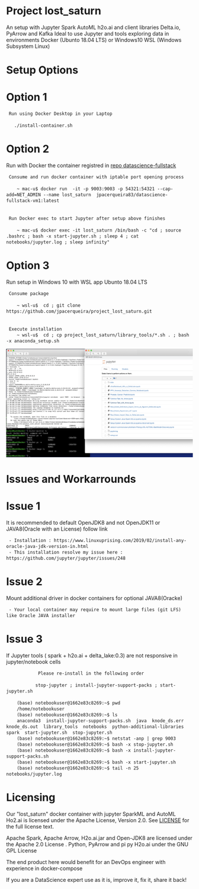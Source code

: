 # Project lost_saturn 

   An setup with Jupyter Spark AutoML h2o.ai and client libraries Delta.io, PyArrow and Kafka
   Ideal to use Jupyter and tools exploring data in environments
   Docker (Ubunto 18.04 LTS) or Windows10 WSL (Windows Subsystem Linux)

   Setup Options
=========

   Option 1
===
     Run using Docker Desktop in your Laptop

       ./install-container.sh



   Option 2
=== 
   Run with Docker the container registred in [repo datascience-fullstack](https://hub.docker.com/r/jpacerqueira83/datascience-fullstack-vm1)
        

     Consume and run docker container with iptable port opening process

        ~ mac-u$ docker run  -it -p 9003:9003 -p 54321:54321 --cap-add=NET_ADMIN --name lost_saturn  jpacerqueira83/datascience-fullstack-vm1:latest

        
     Run Docker exec to start Jupyter after setup above finishes

        ~ mac-u$ docker exec -it lost_saturn /bin/bash -c "cd ; source .bashrc ; bash -x start-jupyter.sh ; sleep 4 ; cat notebooks/jupyter.log ; sleep infinity" 


   Option 3
===
   Run setup in Windows 10 with WSL app Ubunto 18.04 LTS 


     Consume package 

        ~ wsl-u$  cd ; git clone https://github.com/jpacerqueira/project_lost_saturn.git


     Execute installation
        ~ wsl-u$  cd ; cp project_lost_saturn/library_tools/*.sh . ; bash -x anaconda_setup.sh


   ![lost_saturn - container - Jupyter Notebooks DataScience](images/Docker_container_project_lost_saturn_v1.png)


   Issues and Workarrounds
=========


   Issue 1
===
   It is recommended to default OpenJDK8 and not OpenJDK11 or JAVA8(Oracle with an License) follow link 

     - Installation : https://www.linuxuprising.com/2019/02/install-any-oracle-java-jdk-version-in.html
     - This installation resolve my issue here : https://github.com/jupyter/jupyter/issues/248    
    

   Issue 2
===
   Mount additional driver in docker containers for optional JAVA8(Oracke)

     - Your local container may require to mount large files (git LFS) like Oracle JAVA installer


   Issue 3
===
   If Jupyter tools ( spark + h2o.ai + delta_lake:0.3) are not responsive in jupyter/notebook cells
               
                Please re-install in the following order 

               stop-jupyter ; install-jupyter-support-packs ; start-jupyter.sh

        (base) notebookuser@1662e83c8269:~$ pwd
        /home/notebookuser
        (base) notebookuser@1662e83c8269:~$ ls
        anaconda3  install-jupyter-support-packs.sh  java  knode_ds.err  knode_ds.out  library_tools  notebooks  python-additional-libraries  spark  start-jupyter.sh  stop-jupyter.sh
        (base) notebookuser@1662e83c8269:~$ netstat -anp | grep 9003
        (base) notebookuser@1662e83c8269:~$ bash -x stop-jupyter.sh 
        (base) notebookuser@1662e83c8269:~$ bash -x install-jupyter-support-packs.sh 
        (base) notebookuser@1662e83c8269:~$ bash -x start-jupyter.sh 
        (base) notebookuser@1662e83c8269:~$ tail -n 25 notebooks/jupyter.log  



   Licensing
=========
  Our "lost_saturn" docker container with jupyter SparkML and AutoML Ho2.ai is licensed under the Apache License, Version 2.0. See
  [LICENSE](https://github.com/jpacerqueira/Jupyter_Spark_H2O_Kafka_Client_Setup/blob/master/README.md) for the full license text.
 
  Apache Spark, Apache Arrow, H2o.ai.jar and Open-JDK8 are licensed under the Apache 2.0 License . Python, PyArrow and pi py H2o.ai under the GNU GPL License
           
  The end product here would benefit for an DevOps engineer with experience in docker-compose    
    
  If you are a DataScience expert use as it is, improve it, fix it, share it back!

